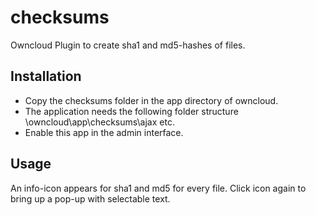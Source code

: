 checksums
=================

Owncloud Plugin to create sha1 and md5-hashes of files.


Installation
------------

- Copy the checksums folder in the app directory of owncloud.
- The application needs the following folder structure \owncloud\app\checksums\ajax etc.
- Enable this app in the admin interface.


Usage
-----

An info-icon appears for sha1 and md5 for every file. 
Click icon again to bring up a pop-up with selectable text.
